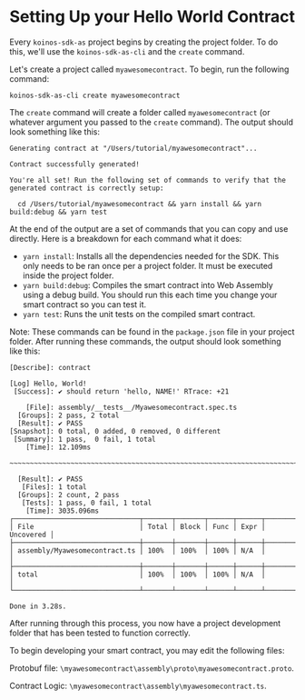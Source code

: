 
# Setting Up your Hello World Contract

Every `koinos-sdk-as` project begins by creating the project folder. To do this, we'll use the `koinos-sdk-as-cli` and the `create` command.

Let's create a project called `myawesomecontract`. To begin, run the following command:

```
koinos-sdk-as-cli create myawesomecontract
```

The `create` command will create a folder called `myawesomecontract` (or whatever argument you passed to the `create` command). The output should look something like this:

```
Generating contract at "/Users/tutorial/myawesomecontract"...

Contract successfully generated!

You're all set! Run the following set of commands to verify that the generated contract is correctly setup:

  cd /Users/tutorial/myawesomecontract && yarn install && yarn build:debug && yarn test
```

At the end of the output are a set of commands that you can copy and use directly. Here is a breakdown for each command what it does:

- `yarn install`: Installs all the dependencies needed for the SDK. This only needs to be ran once per a project folder. It must be executed inside the project folder.
- `yarn build:debug`: Compiles the smart contract into Web Assembly using a debug build. You should run this each time you change your smart contract so you can test it.
- `yarn test`: Runs the unit tests on the compiled smart contract.

Note: These commands can be found in the `package.json` file in your project folder. After running these commands, the output should look something like this:

```
[Describe]: contract

[Log] Hello, World!
 [Success]: ✔ should return 'hello, NAME!' RTrace: +21

    [File]: assembly/__tests__/Myawesomecontract.spec.ts
  [Groups]: 2 pass, 2 total
  [Result]: ✔ PASS
[Snapshot]: 0 total, 0 added, 0 removed, 0 different
 [Summary]: 1 pass,  0 fail, 1 total
    [Time]: 12.109ms

~~~~~~~~~~~~~~~~~~~~~~~~~~~~~~~~~~~~~~~~~~~~~~~~~~~~~~~~~~~~~~~~~~~~~~~~~~~~~~~~

  [Result]: ✔ PASS
   [Files]: 1 total
  [Groups]: 2 count, 2 pass
   [Tests]: 1 pass, 0 fail, 1 total
    [Time]: 3035.096ms
┌───────────────────────────────┬───────┬───────┬──────┬──────┬───────────┐
│ File                          │ Total │ Block │ Func │ Expr │ Uncovered │
├───────────────────────────────┼───────┼───────┼──────┼──────┼───────────┤
│ assembly/Myawesomecontract.ts │ 100%  │ 100%  │ 100% │ N/A  │           │
├───────────────────────────────┼───────┼───────┼──────┼──────┼───────────┤
│ total                         │ 100%  │ 100%  │ 100% │ N/A  │           │
└───────────────────────────────┴───────┴───────┴──────┴──────┴───────────┘

Done in 3.28s.
```

After running through this process, you now have a project development folder that has been tested to function correctly. 

To begin developing your smart contract, you may edit the following files:

Protobuf file: `\myawesomecontract\assembly\proto\myawesomecontract.proto`.

Contract Logic: `\myawesomecontract\assembly\myawesomecontract.ts`.

